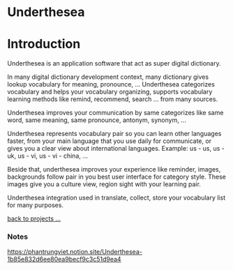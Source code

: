 # Underthesea

# Introduction

Underthesea is an application software that act as super digital dictionary.

In many digital dictionary development context, many dictionary gives lookup vocabulary for meaning, pronounce, … Underthesea categorizes vocabulary and helps your vocabulary organizing, supports vocabulary learning methods like remind, recommend, search … from many sources.

Underthesea improves your communication by same categorizes like same word, same meaning, same pronounce, antonym, synonym, …

Underthesea represents vocabulary pair so you can learn other languages faster, from your main language that you use daily for communicate, or gives you a clear view about international languages. Example: us - us, us - uk, us - vi, us - vi - china, …

Beside that, underthesea improves your experience like reminder, images, backgrounds follow pair in you best user interface for category style. These images give you a culture view, region sight with your learning pair.

Underthesea integration used in translate, collect, store your vocabulary list for many purposes.

[back to projects …](https://github.com/vietphan1995/projects)

### Notes
https://phantrungviet.notion.site/Underthesea-1b85e832d6ee80ea9becf9c3c51d9ea4